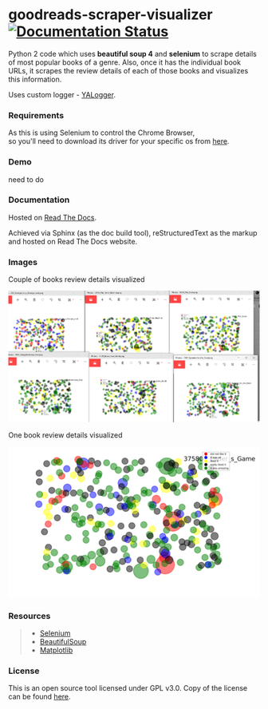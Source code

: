 # goodreads-scraper-visualizer          [![Documentation Status](https://readthedocs.org/projects/goodreads-scraper-visualizer/badge/?version=latest)](https://goodreads-scraper-visualizer.readthedocs.io/en/latest/?badge=latest)

Python 2 code which uses **beautiful soup 4** and **selenium** to scrape details of most popular books of a genre.
Also, once it has the individual book URLs, it scrapes the review details of each of those books and
visualizes this information.

Uses custom logger - [YALogger](https://github.com/DivyenduDutta/YALogger).

### Requirements 

As this is using Selenium to control the Chrome Browser,<br>
so you'll need to download its driver for your specific os from
[here](https://sites.google.com/a/chromium.org/chromedriver/downloads).


### Demo

need to do

### Documentation

Hosted on [Read The Docs](https://goodreads-scraper-visualizer.readthedocs.io/en/latest/).

Achieved via Sphinx (as the doc build tool), reStructuredText as the markup and hosted on Read The Docs website.

### Images

Couple of books review details visualized

![alt text](https://github.com/DivyenduDutta/goodreads-scraper-visualizer/blob/master/images/multiplebooks.PNG)

One book review details visualized

![alt text](https://github.com/DivyenduDutta/goodreads-scraper-visualizer/blob/master/images/375802_Ender_s_Game.png)

 
### Resources

> - [Selenium](http://www.seleniumhq.org/)
> - [BeautifulSoup](https://www.crummy.com/software/BeautifulSoup/)
> - [Matplotlib](https://matplotlib.org/)

### License

This is an open source tool licensed under GPL v3.0. Copy of the license can be found
[here](https://github.com/DivyenduDutta/goodreads-scraper-visualizer/blob/master/LICENSE.md).
